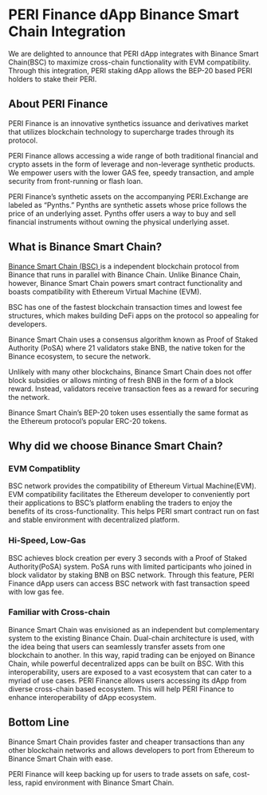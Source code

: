 # PERI Finance dApp Binance Smart Chain Integration

We are delighted to announce that PERI dApp integrates with Binance Smart Chain(BSC) to maximize cross-chain functionality with EVM compatibility. Through this integration, PERI staking dApp allows the BEP-20 based PERI holders to stake their PERI.

## About PERI Finance <a href="adea" id="adea"></a>

PERI Finance is an innovative synthetics issuance and derivatives market that utilizes blockchain technology to supercharge trades through its protocol.

PERI Finance allows accessing a wide range of both traditional financial and crypto assets in the form of leverage and non-leverage synthetic products. We empower users with the lower GAS fee, speedy transaction, and ample security from front-running or flash loan.

PERI Finance’s synthetic assets on the accompanying PERI.Exchange are labeled as “Pynths.” Pynths are synthetic assets whose price follows the price of an underlying asset. Pynths offer users a way to buy and sell financial instruments without owning the physical underlying asset.

## What is Binance Smart Chain? <a href="d1c4" id="d1c4"></a>

[Binance Smart Chain (BSC) ](https://academy.binance.com/en/articles/an-introduction-to-binance-smart-chain-bsc)is a independent blockchain protocol from Binance that runs in parallel with Binance Chain. Unlike Binance Chain, however, Binance Smart Chain powers smart contract functionality and boasts compatibility with Ethereum Virtual Machine (EVM).

BSC has one of the fastest blockchain transaction times and lowest fee structures, which makes building DeFi apps on the protocol so appealing for developers.

Binance Smart Chain uses a consensus algorithm known as Proof of Staked Authority (PoSA) where 21 validators stake BNB, the native token for the Binance ecosystem, to secure the network.

Unlikely with many other blockchains, Binance Smart Chain does not offer block subsidies or allows minting of fresh BNB in the form of a block reward. Instead, validators receive transaction fees as a reward for securing the network.

Binance Smart Chain’s BEP-20 token uses essentially the same format as the Ethereum protocol’s popular ERC-20 tokens.

## Why did we choose Binance Smart Chain? <a href="2870" id="2870"></a>

### EVM Compatiblity <a href="e19d" id="e19d"></a>

BSC network provides the compatibility of Ethereum Virtual Machine(EVM). EVM compatibility facilitates the Ethereum developer to conveniently port their applications to BSC’s platform enabling the traders to enjoy the benefits of its cross-functionality. This helps PERI smart contract run on fast and stable environment with decentralized platform.

### Hi-Speed, Low-Gas <a href="165a" id="165a"></a>

BSC achieves block creation per every 3 seconds with a Proof of Staked Authority(PoSA) system. PoSA runs with limited participants who joined in block validator by staking BNB on BSC network. Through this feature, PERI Finance dApp users can access BSC network with fast transaction speed with low gas fee.

### Familiar with Cross-chain <a href="8da3" id="8da3"></a>

Binance Smart Chain was envisioned as an independent but complementary system to the existing Binance Chain. Dual-chain architecture is used, with the idea being that users can seamlessly transfer assets from one blockchain to another. In this way, rapid trading can be enjoyed on Binance Chain, while powerful decentralized apps can be built on BSC. With this interoperability, users are exposed to a vast ecosystem that can cater to a myriad of use cases. PERI Finance allows users accessing its dApp from diverse cross-chain based ecosystem. This will help PERI Finance to enhance interoperability of dApp ecosystem.

## Bottom Line <a href="71a5" id="71a5"></a>

Binance Smart Chain provides faster and cheaper transactions than any other blockchain networks and allows developers to port from Ethereum to Binance Smart Chain with ease.

PERI Finance will keep backing up for users to trade assets on safe, cost-less, rapid environment with Binance Smart Chain.
